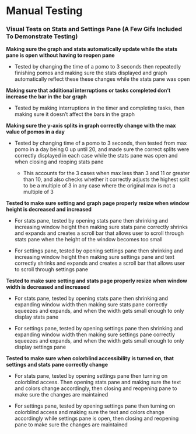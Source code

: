 # Manual Testing 

### Visual Tests on Stats and Settings Pane (A Few Gifs Included To Demonstrate Testing)

**Making sure the graph and stats automatically update while the stats pane is open without having to reopen pane**

- Tested by changing the time of a pomo to 3 seconds then repeatedly finishing pomos and making sure the stats displayed and graph automatically reflect these these changes while the stats pane was open 

**Making sure that additional interruptions or tasks completed don’t increase the bar in the bar graph** 

- Tested by making interruptions in the timer and completing tasks, then making sure it doesn’t affect the bars in the graph 

**Making sure the y-axis splits in graph correctly change with the max value of pomos in a day**

- Tested by changing time of a pomo to 3 seconds, then tested from max pomo in a day being 0 up until 20, and made sure the correct splits were correctly displayed in each case while the stats pane was open and when closing and reoping stats pane 

  - This accounts for the 3 cases when max less than 3 and 11 or greater than 10, and also checks whether it correctly adjusts the highest split to be a multiple     of 3 in any case where the original max is not a multiple of 3

**Tested to make sure setting and graph page properly resize when window height is decreased and increased**

- For stats pane, tested by opening stats pane then shrinking and increasing window height then making sure stats pane correctly shrinks and expands and creates a scroll bar that allows user to scroll through stats pane when the height of the window becomes too small  


- For settings pane, tested by opening settings pane then shrinking and increasing window height then making sure settings pane and text correctly shrinks and expands and creates a scroll bar that allows user to scroll through settings pane 


**Tested to make sure setting and stats page properly resize when window width is decreased and increased** 

- For stats pane, tested by opening stats pane then shrinking and expanding window width then making sure stats pane correctly squeezes and expands, and when the width gets small enough to only display stats pane

- For settings pane, tested by opening settings pane then shrinking and expanding window width then making sure settings pane correctly squeezes and expands, and when the width gets small enough to only display settings pane

**Tested to make sure when colorblind accessibility is turned on, that settings and stats pane correctly change** 

- For stats pane, tested by opening settings pane then turning on colorblind access. Then opening stats pane and making sure the text and colors change accordingly, then closing and reopening pane to make sure the changes are maintained



- For settings pane, tested by opening settings pane then turning on colorblind access and making sure the text and colors change accordingly while settings pane is open, then closing and reopening pane to make sure the changes are maintained




